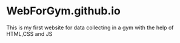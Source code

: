 # WebForGym.github.io
This is my first website for data collecting in a gym with the help of HTML,CSS and JS

